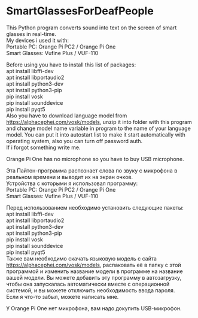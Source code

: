 # SmartGlassesForDeafPeople
This Python program converts sound into text on the screen of smart glasses in real-time.  
My devices i used it with:  
  Portable PC: Orange Pi PC2 / Orange Pi One  
  Smart Glasses: Vufine Plus / VUF-110  
  
Before using you have to install this list of packages:  
apt install libffi-dev  
apt install libportaudio2  
apt install python3-dev  
apt install python3-pip  
pip install vosk  
pip install sounddevice  
pip install pyqt5  
Also you have to download language model from https://alphacephei.com/vosk/models, unzip it into folder with this program and change model name variable in program to the name of your language model. You can put it into autostart list to make it start automatically with operating system, also you can turn off password auth.  
If i forgot something write me.  
  
Orange Pi One has no microphone so you have to buy USB microphone.    

Эта Пайтон-программа распознает слова по звуку с микрофона в реальном времени и выводит их на экран очков.  
Устройства с которыми я использовал программу:  
  Portable PC: Orange Pi PC2 / Orange Pi One  
  Smart Glasses: Vufine Plus / VUF-110  
  
Перед использованием необходимо установить следующие пакеты:    
apt install libffi-dev  
apt install libportaudio2  
apt install python3-dev  
apt install python3-pip  
pip install vosk  
pip install sounddevice  
pip install pyqt5  
Также вам необходимо скачать языковую модель с сайта https://alphacephei.com/vosk/models, распаковать её в папку с этой программой и изменить название модели в программе на название вашей модели. Вы можете добавить эту программу в автозагрузку, чтобы она запускалась автоматически вместе с операционной системой, и вы можете отключить необходимость ввода пароля.  
Если я что-то забыл, можете написать мне.  
  
У Orange Pi One нет микрофона, вам надо докупить USB-микрофон.  

